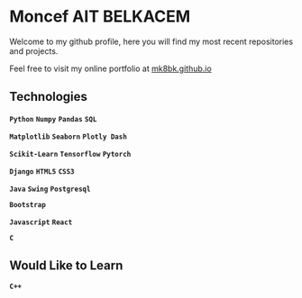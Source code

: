 # Moncef AIT BELKACEM

Welcome to my github profile, here you will find my most recent repositories and projects.

Feel free to visit my online portfolio at [mk8bk.github.io](https://mk8bk.github.io)

## Technologies
**`Python`** **`Numpy`** **`Pandas`** **`SQL`**

**`Matplotlib`** **`Seaborn`** **`Plotly Dash`**

**`Scikit-Learn`** **`Tensorflow`** **`Pytorch`**

**`Django`** **`HTML5`** **`CSS3`**

**`Java`** **`Swing`** **`Postgresql`**

**`Bootstrap`**

**`Javascript`** **`React`**

**`C`** 


## Would Like to Learn
**`C++`**
